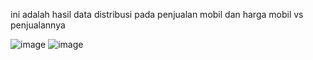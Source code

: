 ini adalah hasil data distribusi pada penjualan mobil dan harga mobil vs penjualannya

![image](https://github.com/user-attachments/assets/beea6bc6-a40c-4fca-89d0-f2077dbf96b0)
![image](https://github.com/user-attachments/assets/fdaabf14-3317-4bda-843d-218e80e01ccd)
